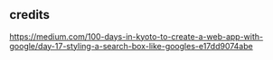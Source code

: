 # 

## credits

https://medium.com/100-days-in-kyoto-to-create-a-web-app-with-google/day-17-styling-a-search-box-like-googles-e17dd9074abe